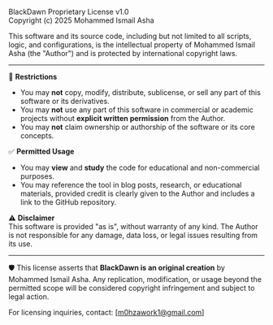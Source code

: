 BlackDawn Proprietary License v1.0  
Copyright (c) 2025 Mohammed Ismail Asha

This software and its source code, including but not limited to all scripts, logic, and configurations, is the intellectual property of Mohammed Ismail Asha (the "Author") and is protected by international copyright laws.

---

🚫 **Restrictions**  
- You may **not** copy, modify, distribute, sublicense, or sell any part of this software or its derivatives.  
- You may **not** use any part of this software in commercial or academic projects without **explicit written permission** from the Author.  
- You may **not** claim ownership or authorship of the software or its core concepts.  

✅ **Permitted Usage**  
- You may **view** and **study** the code for educational and non-commercial purposes.  
- You may reference the tool in blog posts, research, or educational materials, provided credit is clearly given to the Author and includes a link to the GitHub repository.  

⚠️ **Disclaimer**  
This software is provided "as is", without warranty of any kind. The Author is not responsible for any damage, data loss, or legal issues resulting from its use.

---

🛡️ This license asserts that **BlackDawn is an original creation** by Mohammed Ismail Asha. Any replication, modification, or usage beyond the permitted scope will be considered copyright infringement and subject to legal action.

For licensing inquiries, contact: [m0hzawork1@gmail.com]
